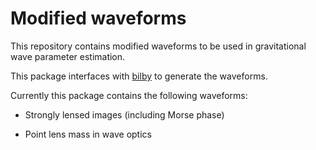 # Modified waveforms

This repository contains modified waveforms to be used in gravitational wave parameter estimation.

This package interfaces with [bilby](https://git.ligo.org/lscsoft/bilby) to generate the waveforms.

Currently this package contains the following waveforms:

- Strongly lensed images (including Morse phase)

- Point lens mass in wave optics